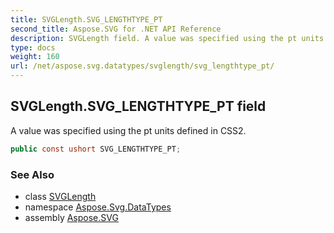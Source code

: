 ```yaml
---
title: SVGLength.SVG_LENGTHTYPE_PT
second_title: Aspose.SVG for .NET API Reference
description: SVGLength field. A value was specified using the pt units defined in CSS2
type: docs
weight: 160
url: /net/aspose.svg.datatypes/svglength/svg_lengthtype_pt/
---
```

## SVGLength.SVG_LENGTHTYPE_PT field

A value was specified using the pt units defined in CSS2.

```csharp
public const ushort SVG_LENGTHTYPE_PT;
```

### See Also

* class [SVGLength](../)
* namespace [Aspose.Svg.DataTypes](../../svglength/)
* assembly [Aspose.SVG](../../../)
